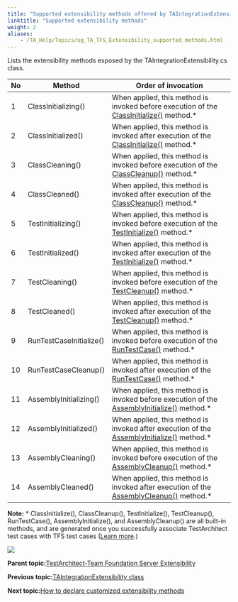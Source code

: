 ```yaml
--- 
title: "Supported extensibility methods offered by TAIntegrationExtensibility.cs"
linktitle: "Supported extensibility methods"
weight: 2
aliases: 
    - /TA_Help/Topics/ug_TA_TFS_Extensibility_supported_methods.html
---
```


Lists the extensibility methods exposed by the TAIntegrationExtensibility.cs class.

|No|Method|Order of invocation|
|--|------|-------------------|
|1|ClassInitializing\(\)|When applied, this method is invoked before execution of the [ClassInitialize\(\)](https://msdn.microsoft.com/en-us/library/microsoft.visualstudio.testtools.unittesting.classinitializeattribute.aspx) method.\*|
|2|ClassInitialized\(\)|When applied, this method is invoked after execution of the [ClassInitialize\(\)](https://msdn.microsoft.com/en-us/library/microsoft.visualstudio.testtools.unittesting.classinitializeattribute.aspx) method.\*|
|3|ClassCleaning\(\)|When applied, this method is invoked before execution of the [ClassCleanup\(\)](https://msdn.microsoft.com/en-us/library/microsoft.visualstudio.testtools.unittesting.classcleanupattribute.aspx) method.\*|
|4|ClassCleaned\(\)|When applied, this method is invoked after execution of the [ClassCleanup\(\)](https://msdn.microsoft.com/en-us/library/microsoft.visualstudio.testtools.unittesting.classcleanupattribute.aspx) method.\*|
|5|TestInitializing\(\)|When applied, this method is invoked before execution of the [TestInitialize\(\)](https://msdn.microsoft.com/en-us/library/microsoft.visualstudio.testtools.unittesting.testinitializeattribute.aspx) method.\*|
|6|TestInitialized\(\)|When applied, this method is invoked after execution of the [TestInitialize\(\)](https://msdn.microsoft.com/en-us/library/microsoft.visualstudio.testtools.unittesting.testinitializeattribute.aspx) method.\*|
|7|TestCleaning\(\)|When applied, this method is invoked before execution of the [TestCleanup\(\)](https://msdn.microsoft.com/en-us/library/microsoft.visualstudio.testtools.unittesting.testcleanupattribute.aspx) method.\*|
|8|TestCleaned\(\)|When applied, this method is invoked after execution of the [TestCleanup\(\)](https://msdn.microsoft.com/en-us/library/microsoft.visualstudio.testtools.unittesting.testcleanupattribute.aspx) method.\*|
|9|RunTestCaseInitialize\(\)|When applied, this method is invoked before execution of the [RunTestCase\(\)](https://msdn.microsoft.com/en-us/library/microsoft.visualstudio.testtools.unittesting.testmethodattribute.aspx) method.\*|
|10|RunTestCaseCleanup\(\)|When applied, this method is invoked after execution of the [RunTestCase\(\)](https://msdn.microsoft.com/en-us/library/microsoft.visualstudio.testtools.unittesting.testmethodattribute.aspx) method.\*|
|11|AssemblyInitializing\(\)|When applied, this method is invoked before execution of the [AssemblyInitialize\(\)](https://msdn.microsoft.com/en-us/library/microsoft.visualstudio.testtools.unittesting.assemblyinitializeattribute.aspx) method.\*|
|12|AssemblyInitialized\(\)|When applied, this method is invoked after execution of the [AssemblyInitialize\(\)](https://msdn.microsoft.com/en-us/library/microsoft.visualstudio.testtools.unittesting.assemblyinitializeattribute.aspx) method.\*|
|13|AssemblyCleaning\(\)|When applied, this method is invoked before execution of the [AssemblyCleanup\(\)](https://msdn.microsoft.com/en-us/library/microsoft.visualstudio.testtools.unittesting.assemblycleanupattribute.aspx) method.\*|
|14|AssemblyCleaned\(\)|When applied, this method is invoked after execution of the [AssemblyCleanup\(\)](https://msdn.microsoft.com/en-us/library/microsoft.visualstudio.testtools.unittesting.assemblycleanupattribute.aspx) method.\*|

**Note:** \* ClassInitialize\(\), ClassCleanup\(\), TestInitialize\(\), TestCleanup\(\), RunTestCase\(\), AssemblyInitialize\(\), and AssemblyCleanup\(\) are all built-in methods, and are generated once you successfully associate TestArchitect test cases with TFS test cases \([Learn more](ug_MTM_associate.html).\)

![](/images//Images/ug_MTM_TAIntegrationExtensibility_3.png)

**Parent topic:**[TestArchitect-Team Foundation Server Extensibility](/TA_Help/Topics/ug_MTM_Extensibility.html)

**Previous topic:**[TAIntegrationExtensibility class](/TA_Help/Topics/ug_MTM_Extensibility_class.html)

**Next topic:**[How to declare customized extensibility methods](/TA_Help/Topics/ug_TA_TFS_Extensibility_declaration.html)

